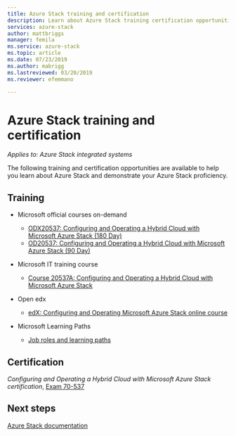 ```yaml
---
title: Azure Stack training and certification
description: Learn about Azure Stack training certification opportunities
services: azure-stack
author: mattbriggs
manager: femila
ms.service: azure-stack
ms.topic: article
ms.date: 07/23/2019
ms.author: mabrigg
ms.lastreviewed: 03/20/2019
ms.reviewer: efemmano

---
```


# Azure Stack training and certification

*Applies to: Azure Stack integrated systems*

The following training and certification opportunities are available to help you learn about Azure Stack and demonstrate your Azure Stack proficiency.

## Training

- Microsoft official courses on-demand
   - [ODX20537: Configuring and Operating a Hybrid Cloud with Microsoft Azure Stack (180 Day)](https://www.microsoft.com/en-us/learning/course.aspx?cid=ODX20537)
   - [OD20537: Configuring and Operating a Hybrid Cloud with Microsoft Azure Stack (90 Day)](https://www.microsoft.com/en-us/learning/course.aspx?cid=OD20537)

- Microsoft IT training course
   - [Course 20537A: Configuring and Operating a Hybrid Cloud with Microsoft Azure Stack](https://aka.ms/azsmoc)

- Open edx
   - [edX: Configuring and Operating Microsoft Azure Stack online course](https://aka.ms/AzureStackMOOC)
   
- Microsoft Learning Paths
   - [Job roles and learning paths](https://azure.microsoft.com/training/learning-paths/)

## Certification

*Configuring and Operating a Hybrid Cloud with Microsoft Azure Stack certification*, [Exam 70-537](https://www.microsoft.com/learning/exam-70-537.aspx)

## Next steps

[Azure Stack documentation](/azure-stack/operator)
